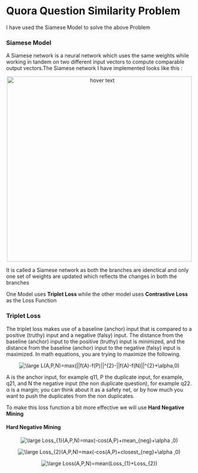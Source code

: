 # Quora Question Similarity Problem

I have used the Siamese Model to solve the above Problem

### Siamese Model
A Siamese network is a neural network which uses the same weights while working in tandem on two different input vectors to compute comparable output vectors.The Siamese network I have implemented looks like this :


<p align="center">
  <img src="https://zhangruochi.com/Question-duplicates/2020/08/23/siamese.png" width="500" height="500" title="hover text">


It is called a Siamese network as both the branches are idenctical and only one set of weights are updated which reflects the changes in both the branches 


One Model uses <b> Triplet Loss </b> while the other model uses <b> Contrastive Loss </b> as the Loss Function
### Triplet Loss

The triplet loss makes use of a baseline (anchor) input that is compared to a positive (truthy) input and a negative (falsy) input. The distance from the baseline (anchor) input to the positive (truthy) input is minimized, and the distance from the baseline (anchor) input to the negative (falsy) input is maximized. In math equations, you are trying to maximize the following. 
  <p align = "center">
  <img src="https://latex.codecogs.com/gif.latex?\large&space;L(A,P,N)=max(||f(A)-f(P)||^{2}-||f(A)-f(N)||^{2}&plus;\alpha,0)" title="\large L(A,P,N)=max(||f(A)-f(P)||^{2}-||f(A)-f(N)||^{2}+\alpha,0)" />
  
  </p>
    
A is the anchor input, for example q11, P the duplicate input, for example, q21, and N the negative input (the non duplicate question), for example q22.  α is a margin; you can think about it as a safety net, or by how much you want to push the duplicates from the non duplicates.

To make this  loss function a bit more effective we will use <b> Hard Negative Mining </b>

#### Hard Negative Mining

 <p align = "center">
<img src="https://latex.codecogs.com/gif.latex?\large&space;Loss_{1}(A,P,N)=max(-cos(A,P)&plus;mean_{neg}&plus;\alpha&space;,0)" title="\large Loss_{1}(A,P,N)=max(-cos(A,P)+mean_{neg}+\alpha ,0)" /> </p>


 <p align = "center">
<img src="https://latex.codecogs.com/gif.latex?\large&space;Loss_{2}(A,P,N)=max(-cos(A,P)&plus;closest_{neg}&plus;\alpha&space;,0)" title="\large Loss_{2}(A,P,N)=max(-cos(A,P)+closest_{neg}+\alpha ,0)" /> </p>


 <p align = "center">
<img src="https://latex.codecogs.com/gif.latex?\large&space;Loss(A,P,N)=mean(Loss_{1}&plus;Loss_{2})" title="\large Loss(A,P,N)=mean(Loss_{1}+Loss_{2})" />
</p>
